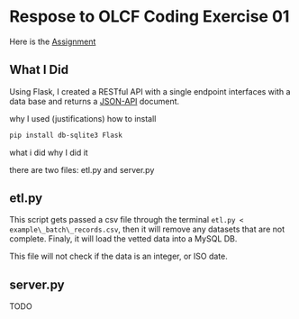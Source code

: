 # Respose to OLCF Coding Exercise 01

Here is the [Assignment](https://github.com/olcf/support-software-interview-exercise-01)

## What I Did

Using Flask, I created a RESTful API with a single endpoint interfaces with a data base and returns a [JSON-API](http://jsonapi.org/format/#fetching-resources) document.

why I used (justifications)
how to install

```bash
pip install db-sqlite3 Flask
```

what i did
why I did it








there are two files: etl.py and server.py

## etl.py

This script gets passed a csv file through the terminal `etl.py < example\_batch\_records.csv`, then it will remove any datasets that are not complete. Finaly, it will load the vetted data into a MySQL DB.

This file will not check if the data is an integer, or ISO date.

## server.py
TODO
